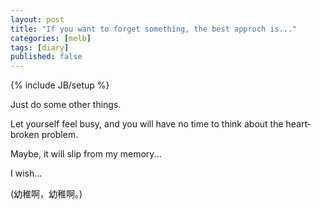 ```yaml
---
layout: post
title: "If you want to forget something, the best approch is..."
categories: [melb]
tags: [diary]
published: false
---
```

{% include JB/setup %}

Just do some other things.

Let yourself feel busy, and you will have no time to think about the heart-broken problem.

Maybe, it will slip from my memory...

I wish...

(幼稚啊，幼稚啊。)